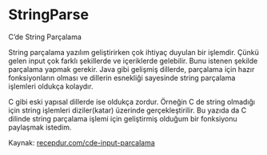 # StringParse

C’de String Parçalama

String parçalama yazılım geliştirirken çok ihtiyaç duyulan bir işlemdir. Çünkü gelen input çok farklı şekillerde ve içeriklerde gelebilir. Bunu istenen şekilde parçalama yapmak gerekir. Java gibi gelişmiş dillerde, parçalama için hazır fonksiyonların olması ve dillerin esnekliği sayesinde string parçalama işlemleri oldukça kolaydır.

C gibi eski yapısal dillerde ise oldukça zordur. Örneğin C de string olmadığı için string işlemleri diziler(katar) üzerinde gerçekleştirilir.
Bu yazıda da C dilinde string parçalama işlemi için geliştirmiş olduğum bir fonksiyonu paylaşmak istedim.

Kaynak:
<a href="http://recepdur.com/cde-input-parcalama/">recepdur.com/cde-input-parcalama</a>
